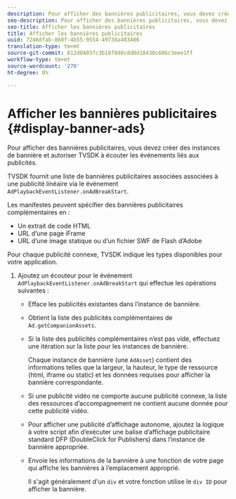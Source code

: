 ```yaml
---
description: Pour afficher des bannières publicitaires, vous devez créer des instances de bannière et autoriser TVSDK à écouter les événements liés aux publicités.
seo-description: Pour afficher des bannières publicitaires, vous devez créer des instances de bannière et autoriser TVSDK à écouter les événements liés aux publicités.
seo-title: Afficher les bannières publicitaires
title: Afficher les bannières publicitaires
uuid: 7246dfab-860f-4b55-9554-49738a483406
translation-type: tm+mt
source-git-commit: 812d04037c3b18f8d8cdd0d18430c686c3eee1ff
workflow-type: tm+mt
source-wordcount: '270'
ht-degree: 0%

---
```



# Afficher les bannières publicitaires {#display-banner-ads}

Pour afficher des bannières publicitaires, vous devez créer des instances de bannière et autoriser TVSDK à écouter les événements liés aux publicités.

TVSDK fournit une liste de bannières publicitaires associées associées à une publicité linéaire via le événement `AdPlaybackEventListener.onAdBreakStart`.

Les manifestes peuvent spécifier des bannières publicitaires complémentaires en :

* Un extrait de code HTML
* URL d’une page iFrame
* URL d’une image statique ou d’un fichier SWF de Flash d’Adobe

Pour chaque publicité connexe, TVSDK indique les types disponibles pour votre application.

1. Ajoutez un écouteur pour le événement `AdPlaybackEventListener.onAdBreakStart` qui effectue les opérations suivantes :

   * Efface les publicités existantes dans l’instance de bannière.
   * Obtient la liste des publicités complémentaires de `Ad.getCompanionAssets`.
   * Si la liste des publicités complémentaires n’est pas vide, effectuez une itération sur la liste pour les instances de bannière.

      Chaque instance de bannière (une `AdAsset`) contient des informations telles que la largeur, la hauteur, le type de ressource (html, iframe ou static) et les données requises pour afficher la bannière correspondante.
   * Si une publicité vidéo ne comporte aucune publicité connexe, la liste des ressources d’accompagnement ne contient aucune donnée pour cette publicité vidéo.
   * Pour afficher une publicité d’affichage autonome, ajoutez la logique à votre script afin d’exécuter une balise d’affichage publicitaire standard DFP (DoubleClick for Publishers) dans l’instance de bannière appropriée.
   * Envoie les informations de la bannière à une fonction de votre page qui affiche les bannières à l’emplacement approprié.

      Il s&#39;agit généralement d&#39;un `div` et votre fonction utilise le `div ID` pour afficher la bannière.

